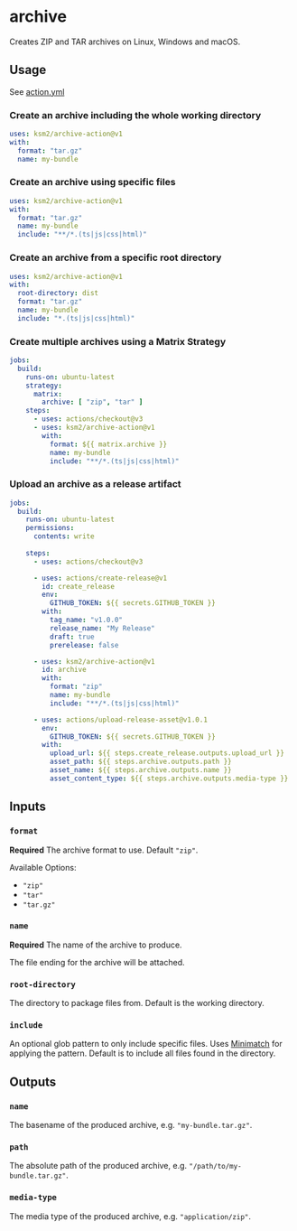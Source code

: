 archive
=======

Creates ZIP and TAR archives on Linux, Windows and macOS.


## Usage

See [action.yml](action.yml)

### Create an archive including the whole working directory

```yaml
uses: ksm2/archive-action@v1
with:
  format: "tar.gz"
  name: my-bundle
```

### Create an archive using specific files

```yaml
uses: ksm2/archive-action@v1
with:
  format: "tar.gz"
  name: my-bundle
  include: "**/*.(ts|js|css|html)"
```

### Create an archive from a specific root directory

```yaml
uses: ksm2/archive-action@v1
with:
  root-directory: dist
  format: "tar.gz"
  name: my-bundle
  include: "*.(ts|js|css|html)"
```

### Create multiple archives using a Matrix Strategy

```yaml
jobs:
  build:
    runs-on: ubuntu-latest
    strategy:
      matrix:
        archive: [ "zip", "tar" ]
    steps:
      - uses: actions/checkout@v3
      - uses: ksm2/archive-action@v1
        with:
          format: ${{ matrix.archive }}
          name: my-bundle
          include: "**/*.(ts|js|css|html)"
```

### Upload an archive as a release artifact

```yaml
jobs:
  build:
    runs-on: ubuntu-latest
    permissions:
      contents: write
    
    steps:
      - uses: actions/checkout@v3

      - uses: actions/create-release@v1
        id: create_release
        env:
          GITHUB_TOKEN: ${{ secrets.GITHUB_TOKEN }}
        with:
          tag_name: "v1.0.0"
          release_name: "My Release"
          draft: true
          prerelease: false

      - uses: ksm2/archive-action@v1
        id: archive
        with:
          format: "zip"
          name: my-bundle
          include: "**/*.(ts|js|css|html)"

      - uses: actions/upload-release-asset@v1.0.1
        env:
          GITHUB_TOKEN: ${{ secrets.GITHUB_TOKEN }}
        with:
          upload_url: ${{ steps.create_release.outputs.upload_url }}
          asset_path: ${{ steps.archive.outputs.path }}
          asset_name: ${{ steps.archive.outputs.name }}
          asset_content_type: ${{ steps.archive.outputs.media-type }}
```


## Inputs

### `format`

**Required** The archive format to use. Default `"zip"`.

Available Options:
- `"zip"`
- `"tar"`
- `"tar.gz"`

### `name`

**Required** The name of the archive to produce.

The file ending for the archive will be attached.

### `root-directory`

The directory to package files from. Default is the working directory.

### `include`

An optional glob pattern to only include specific files.
Uses [Minimatch] for applying the pattern.
Default is to include all files found in the directory.


## Outputs

### `name`

The basename of the produced archive, e.g. `"my-bundle.tar.gz"`.

### `path`

The absolute path of the produced archive, e.g. `"/path/to/my-bundle.tar.gz"`.

### `media-type`

The media type of the produced archive, e.g. `"application/zip"`.


[Minimatch]: https://www.npmjs.com/package/minimatch
